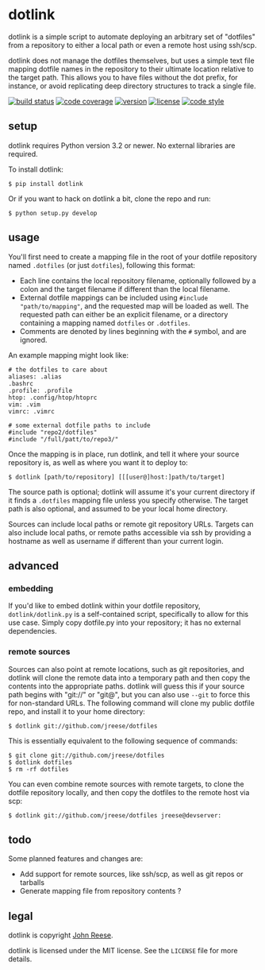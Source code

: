 dotlink
=======

dotlink is a simple script to automate deploying an arbitrary set of "dotfiles"
from a repository to either a local path or even a remote host using ssh/scp.

dotlink does not manage the dotfiles themselves, but uses a simple text file
mapping dotfile names in the repository to their ultimate location relative to
the target path.  This allows you to have files without the dot prefix, for
instance, or avoid replicating deep directory structures to track a single file.

[![build status](https://github.com/jreese/dotlink/workflows/Build/badge.svg)](https://github.com/jreese/dotlink/actions)
[![code coverage](https://img.shields.io/codecov/c/gh/omnilib/aioitertools)](https://codecov.io/gh/omnilib/aioitertools)
[![version](https://img.shields.io/pypi/v/aioitertools.svg)](https://pypi.org/project/aioitertools)
[![license](https://img.shields.io/pypi/l/aioitertools.svg)](https://github.com/omnilib/aioitertools/blob/master/LICENSE)
[![code style](https://img.shields.io/badge/code%20style-black-000000.svg)](https://github.com/ambv/black)


setup
-----

dotlink requires Python version 3.2 or newer.
No external libraries are required.

To install dotlink:

    $ pip install dotlink

Or if you want to hack on dotlink a bit, clone the repo and run:

    $ python setup.py develop


usage
-----

You'll first need to create a mapping file in the root of your dotfile
repository named `.dotfiles` (or just `dotfiles`), following this format:

- Each line contains the local repository filename, optionally followed by
  a colon and the target filename if different than the local filename.
- External dotfile mappings can be included using `#include "path/to/mapping"`,
  and the requested map will be loaded as well.  The requested path can either
  be an explicit filename, or a directory containing a mapping named `dotfiles`
  or `.dotfiles`.
- Comments are denoted by lines beginning with the `#` symbol, and are ignored.

An example mapping might look like:

    # the dotfiles to care about
    aliases: .alias
    .bashrc
    .profile: .profile
    htop: .config/htop/htoprc
    vim: .vim
    vimrc: .vimrc

    # some external dotfile paths to include
    #include "repo2/dotfiles"
    #include "/full/patt/to/repo3/"

Once the mapping is in place, run dotlink, and tell it where your source
repository is, as well as where you want it to deploy to:

    $ dotlink [path/to/repository] [[[user@]host:]path/to/target]

The source path is optional; dotlink will assume it's your current directory if
it finds a `.dotfiles` mapping file unless you specify otherwise.  The target
path is also optional, and assumed to be your local home directory.

Sources can include local paths or remote git repository URLs.
Targets can also include local paths, or remote paths accessible via ssh by
providing a hostname as well as username if different than your current login.


advanced
--------

### embedding

If you'd like to embed dotlink within your dotfile repository,
`dotlink/dotlink.py` is a self-contained script, specifically to allow for this
use case.  Simply copy dotfile.py into your repository; it has no external
dependencies.


### remote sources

Sources can also point at remote locations, such as git repositories, and
dotlink will clone the remote data into a temporary path and then copy the
contents into the appropriate paths.  dotlink will guess this if your source
path begins with "git://" or "git@", but you can also use `--git` to force this
for non-standard URLs.  The following command will clone my public dotfile repo,
and install it to your home directory:

    $ dotlink git://github.com/jreese/dotfiles

This is essentially equivalent to the following sequence of commands:

    $ git clone git://github.com/jreese/dotfiles
    $ dotlink dotfiles
    $ rm -rf dotfiles

You can even combine remote sources with remote targets, to clone the dotfile
repository locally, and then copy the dotfiles to the remote host via scp:

    $ dotlink git://github.com/jreese/dotfiles jreese@devserver:


todo
----

Some planned features and changes are:

- Add support for remote sources, like ssh/scp, as well as git repos or tarballs
- Generate mapping file from repository contents ?


legal
-----

dotlink is copyright [John Reese](https://jreese.sh).

dotlink is licensed under the MIT license.
See the `LICENSE` file for more details.
